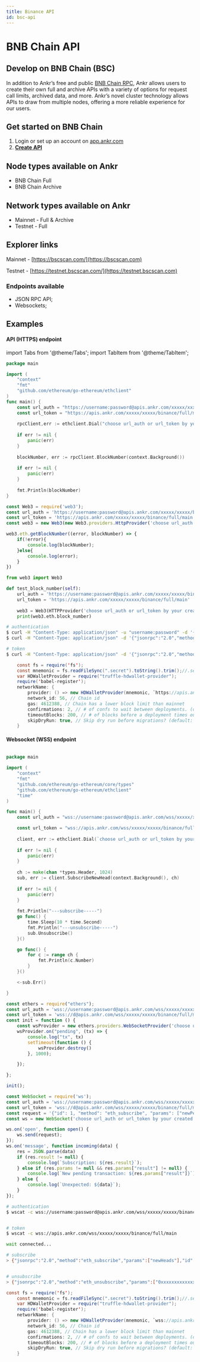 ```yaml
---
title: Binance API
id: bsc-api
---
```


# BNB Chain API


## Develop on BNB Chain (BSC)

In addition to Ankr’s free and public [BNB Chain RPC](https://rpc.ankr.com/bsc), Ankr allows users to create their own full and archive APIs with a variety of options for request call limits, archived data, and more. Ankr’s novel cluster technology allows APIs to draw from multiple nodes, offering a more reliable experience for our users.

## Get started on BNB Chain

1. Login or set up an account on  [app.ankr.com](https://app.ankr.com/api/)
2. [**Create API**](https://app.ankr.com/apps/api)

## Node types available on Ankr

* BNB Chain Full
* BNB Chain Archive

## Network types available on Ankr

* Mainnet - Full & Archive
* Testnet - Full

## Explorer links <a href="#explorer-links" id="explorer-links"></a>

Mainnet - [https://bscscan.com/](https://bscscan.com)​

Testnet - [https://testnet.bscscan.com/](https://testnet.bscscan.com)​

### Endpoints available

* JSON RPC API;
* Websockets;

## Examples

#### API (HTTPS) endpoint

import Tabs from '@theme/Tabs';
import TabItem from '@theme/TabItem';

<Tabs>
<TabItem value="go" label="Go">

```go
package main

import (
    "context"
    "fmt"
    "github.com/ethereum/go-ethereum/ethclient"
)
func main() {
    const url_auth = "https://username:password@apis.ankr.com/xxxxx/xxxxx/binance/full/main"    // authentication
    const url_token = "https://apis.ankr.com/xxxxx/xxxxx/binance/full/main"                     // token
    
    rpcClient,err := ethclient.Dial("choose url_auth or url_token by your created type")
    
    if err != nil {
        panic(err)
    }
    
    blockNumber, err := rpcClient.BlockNumber(context.Background())
    
    if err != nil {
        panic(err)
    }
    
    fmt.Println(blockNumber)
}
```
</TabItem>
<TabItem value="js" label="JavaScript">

```javascript
const Web3 = require('web3');
const url_auth = 'https://username:password@apis.ankr.com/xxxxx/xxxxx/binance/full/main'    // authentication
const url_token = 'https://apis.ankr.com/xxxxx/xxxxx/binance/full/main'                     // token
const web3 = new Web3(new Web3.providers.HttpProvider('choose url_auth or url_token by your created type'));

web3.eth.getBlockNumber((error, blockNumber) => {
    if(!error){
        console.log(blockNumber);
    }else{
        console.log(error);
    }
})
```
</TabItem>
<TabItem value="py" label="Python">

```python
from web3 import Web3

def test_block_number(self):
    url_auth = 'https://username:password@apis.ankr.com/xxxxx/xxxxx/binance/full/main'  # authentication
    url_token = 'https://apis.ankr.com/xxxxx/xxxxx/binance/full/main'                   # token
    
    web3 = Web3(HTTPProvider('choose url_auth or url_token by your created type'))
    print(web3.eth.block_number)
```
</TabItem>
<TabItem value="curl" label="Curl">

```bash
# authentication
$ curl -H "Content-Type: application/json" -u "username:password" -d '{"jsonrpc":"2.0","method":"eth_blockNumber","params":[],"id":1}' https://apis.ankr.com/xxxxx/xxxxx/binance/full/main
$ curl -H "Content-Type: application/json" -d '{"jsonrpc":"2.0","method":"eth_blockNumber","params":[],"id":1}' https://username:password@apis.ankr.com/xxxxx/xxxxx/binance/full/main

# token
$ curl -H "Content-Type: application/json" -d '{"jsonrpc":"2.0","method":"eth_blockNumber","params":[],"id":1}' https://apis.ankr.com/xxxxx/xxxxx/binance/full/main
```
</TabItem>
<TabItem value="truffle" label="truffle">

```java
    const fs = require('fs');
    const mnemonic = fs.readFileSync(".secret").toString().trim();//.secret   Mnemonic Phrase
    var HDWalletProvider = require("truffle-hdwallet-provider");
    require('babel-register');
    networkName: {
        provider: () => new HDWalletProvider(mnemonic, `https://apis.ankr.com/xxxxx/xxxxx/binance/archive/main`),
        network_id: 56, // Chain id
        gas: 4612388, // Chain has a lower block limit than mainnet
        confirmations: 2, // # of confs to wait between deployments. (default: 0)
        timeoutBlocks: 200, // # of blocks before a deployment times out  (minimum/default: 50)
        skipDryRun: true, // Skip dry run before migrations? (default: false for public nets )
    }
```
</TabItem>
</Tabs>

#### Websocket (WSS) endpoint

<Tabs>
<TabItem value="go" label="Go">

```go

package main

import (
    "context"
    "fmt"
    "github.com/ethereum/go-ethereum/core/types"
    "github.com/ethereum/go-ethereum/ethclient"
    "time"
)

func main() {
    const url_auth = "wss://username:password@apis.ankr.com/wss/xxxxx/xxxxx/binance/full/main" // authentication

    const url_token = "wss://apis.ankr.com/wss/xxxxx/xxxxx/binance/full/main"                  // token
    
    client, err := ethclient.Dial(`choose url_auth or url_token by your created type`)
    
    if err != nil {
        panic(err)
    }
    
    ch := make(chan *types.Header, 1024)
    sub, err := client.SubscribeNewHead(context.Background(), ch)
    
    if err != nil {
        panic(err)
    }
    
    fmt.Println("---subscribe-----")
    go func() {
        time.Sleep(10 * time.Second)
        fmt.Println("---unsubscribe-----")
        sub.Unsubscribe()
    }()

    go func() {
        for c := range ch {
            fmt.Println(c.Number)
        }
    }()

    <-sub.Err()

}
```
</TabItem>
<TabItem value="ethers.js" label="ethers.js">

```javascript
const ethers = require("ethers");
const url_auth = 'wss://username:password@apis.ankr.com/wss/xxxxx/xxxxx/binance/full/main'    // authentication
const url_token = 'wss://d@apis.ankr.com/wss/xxxxx/xxxxx/binance/full/main'                   // token
const init = function () {
    const wsProvider = new ethers.providers.WebSocketProvider('choose url_auth or url_token by your created type');
    wsProvider.on("pending", (tx) => {
        console.log("tx", tx)
        setTimeout(function () {
            wsProvider.destroy()
        }, 1000);

    });

};

init();
```
</TabItem>
<TabItem value="web3.js" label="web3.js">

```javascript
const WebSocket = require('ws');
const url_auth = 'wss://username:password@apis.ankr.com/wss/xxxxx/xxxxx/binance/full/main'    // authentication
const url_token = 'wss://d@apis.ankr.com/wss/xxxxx/xxxxx/binance/full/main'                   // token
const request = '{"id": 1, "method": "eth_subscribe", "params": ["newPendingTransactions"]}';  
const ws = new WebSocket('choose url_auth or url_token by your created type');

ws.on('open', function open() {
    ws.send(request);
});
ws.on('message', function incoming(data) {
    res = JSON.parse(data)
    if (res.result != null) {
        console.log(`Subscription: ${res.result}`);
    } else if (res.params != null && res.params["result"] != null) {
        console.log(`New pending transaction: ${res.params["result"]}`);
    } else {
        console.log(`Unexpected: ${data}`);
    }
});
```
</TabItem>
<TabItem value="curl" label="Curl">

```bash
# authentication
$ wscat -c wss://username:password@apis.ankr.com/wss/xxxxx/xxxxx/binance/full/main


# token
$ wscat -c wss://apis.ankr.com/wss/xxxxx/xxxxx/binance/full/main

wait connected...

# subscribe
> {"jsonrpc":"2.0","method":"eth_subscribe","params":["newHeads"],"id":1}


# unsubscribe
> {"jsonrpc":"2.0","method":"eth_unsubscribe","params":["0xxxxxxxxxxxxxxx"],"id":1}
```
</TabItem>
<TabItem value="truffle" label="Truffle">

```java
const fs = require('fs');
    const mnemonic = fs.readFileSync(".secret").toString().trim();//.secret   Mnemonic Phrase
    var HDWalletProvider = require("truffle-hdwallet-provider");
    require('babel-register');
    networkName: {
        provider: () => new HDWalletProvider(mnemonic, `wss://apis.ankr.com/xxxxx/xxxxx/binance/archive/main`),
        network_id: 56, // Chain id
        gas: 4612388, // Chain has a lower block limit than mainnet
        confirmations: 2, // # of confs to wait between deployments. (default: 0)
        timeoutBlocks: 200, // # of blocks before a deployment times out  (minimum/default: 50)
        skipDryRun: true, // Skip dry run before migrations? (default: false for public nets )
    }
```
</TabItem>
</Tabs>